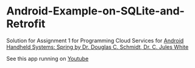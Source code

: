# Android-Example-on-SQLite-and-Retrofit
Solution for Assignment 1 for Programming Cloud Services for [Android Handheld Systems: Spring by Dr. Douglas C. Schmidt, Dr. C. Jules White](https://class.coursera.org/mobilecloudprogram-001)

See this app running on [Youtube](https://www.youtube.com/watch?v=hB6-vEjIiy0&feature=youtu.be)